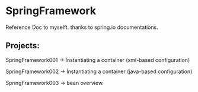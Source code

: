 # SpringFramework
Reference Doc to myselft. thanks to spring.io documentations.

Projects:
--------------
SpringFramework001 -> İnstantiating a container (xml-based configuration)

SpringFramework002 -> İnstantiating a container (java-based configuration)

SpringFramework003 -> bean overview.
